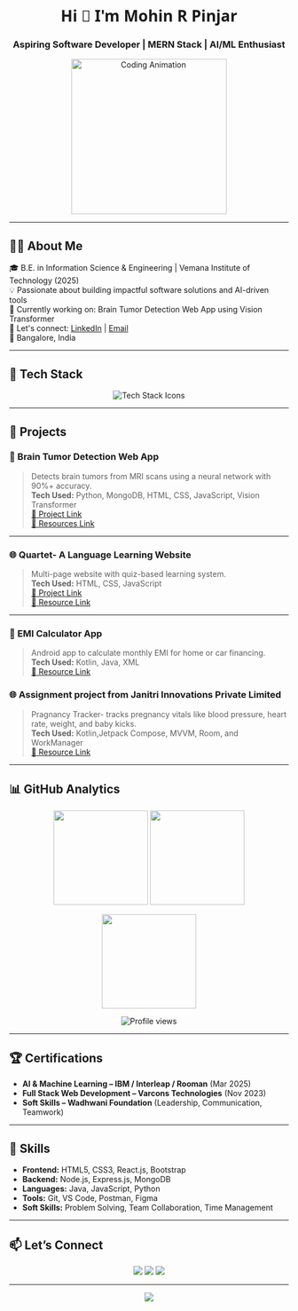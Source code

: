 <!-- Profile Header -->
<h1 align="center" style="font-family: 'Segoe UI', Tahoma, Geneva, Verdana, sans-serif;">Hi 👋 I'm Mohin R Pinjar</h1>
<h3 align="center">Aspiring Software Developer | MERN Stack | AI/ML Enthusiast</h3>

<p align="center">
  <img src="https://media.giphy.com/media/qgQUggAC3Pfv687qPC/giphy.gif" width="280" alt="Coding Animation">
</p>

---

## 👨‍💻 About Me

🎓 B.E. in Information Science & Engineering | Vemana Institute of Technology (2025)  
💡 Passionate about building impactful software solutions and AI-driven tools  
🚀 Currently working on: Brain Tumor Detection Web App using Vision Transformer  
💬 Let's connect: [LinkedIn](https://www.linkedin.com/in/mohinrpinjar) | [Email](mailto:mohinpinjar@gmail.com)  
📍 Bangalore, India  

---

## 🚀 Tech Stack

<p align="center">
  <img src="https://skillicons.dev/icons?i=html,css,js,react,nodejs,express,mongodb,mysql,java,python,kotlin&theme=light" alt="Tech Stack Icons" />
</p>

---

## 💼 Projects

### 🧠 Brain Tumor Detection Web App  
> Detects brain tumors from MRI scans using a neural network with 90%+ accuracy.  
**Tech Used:** Python, MongoDB, HTML, CSS, JavaScript, Vision Transformer <br/>
[🔗 Project Link](https://mohinraju.github.io/Neural-Network-Powered-Brain-Detection-using-Machine-Learning/) <br/>
> [🔗 Resources Link](https://github.com/mohinraju/Neural-Network-Powered-Brain-Detection-using-Machine-Learning)  


---

### 🌐 Quartet- A Language Learning Website  
> Multi-page website with quiz-based learning system.  
**Tech Used:** HTML, CSS, JavaScript <br/>
[🔗 Project Link](https://mohinraju.github.io/Quartet/)  <br/>
[🔗 Resource Link](https://github.com/mohinraju/Quartet)
> 
---

### 📱 EMI Calculator App  
> Android app to calculate monthly EMI for home or car financing.  
**Tech Used:** Kotlin, Java, XML  
[🔗 Resource Link](https://github.com/mohinraju/EMI-Calculator)


> 
### 🌐 Assignment project from Janitri Innovations Private Limited  
> Pragnancy Tracker- tracks pregnancy vitals like blood pressure, heart rate, weight, and baby kicks.  
**Tech Used:** Kotlin,Jetpack Compose, MVVM, Room, and WorkManager  
[🔗 Resource Link](https://github.com/mohinraju/Janitri-Innovations-Private-Limited)
---

## 📊 GitHub Analytics

<p align="center">
  <!-- Overall Stats -->
  <img src="https://github-readme-stats.vercel.app/api?username=mohinraju&show_icons=true&theme=radical&rank_icon=github&hide_border=true" height="170" />
  
  <!-- Most Used Languages -->
  <img src="https://github-readme-stats.vercel.app/api/top-langs/?username=mohinraju&layout=compact&theme=radical&hide_border=true" height="170" />
</p>

<p align="center">
  <!-- Streak Stats -->
  <img src="https://github-readme-streak-stats.herokuapp.com/?user=mohinraju&theme=radical&hide_border=true" height="170" />
</p>

<p align="center">
  <!-- Profile Views -->
  <img src="https://komarev.com/ghpvc/?username=mohinraju&label=Profile%20Views&color=blueviolet&style=for-the-badge" alt="Profile views" />
</p>


---

## 🏆 Certifications

- **AI & Machine Learning – IBM / Interleap / Rooman** (Mar 2025)  
- **Full Stack Web Development – Varcons Technologies** (Nov 2023)  
- **Soft Skills – Wadhwani Foundation** (Leadership, Communication, Teamwork)

---

## 🧠 Skills

- **Frontend:** HTML5, CSS3, React.js, Bootstrap  
- **Backend:** Node.js, Express.js, MongoDB  
- **Languages:** Java, JavaScript, Python  
- **Tools:** Git, VS Code, Postman, Figma  
- **Soft Skills:** Problem Solving, Team Collaboration, Time Management

---

## 📫 Let’s Connect

<p align="center">
  <a href="mailto:mohinpinjar@gmail.com"><img src="https://img.shields.io/badge/Email-D14836?style=for-the-badge&logo=gmail&logoColor=white"></a>
  <a href="https://www.linkedin.com/in/mohinrpinjar"><img src="https://img.shields.io/badge/LinkedIn-0A66C2?style=for-the-badge&logo=linkedin&logoColor=white"></a>
  <a href="tel:+917975158435"><img src="https://img.shields.io/badge/Phone-27AE60?style=for-the-badge&logo=whatsapp&logoColor=white"></a>
</p>

---

<p align="center">
  <img src="https://readme-typing-svg.herokuapp.com?font=Fira+Code&weight=600&size=20&pause=1000&color=1A9FFF&center=true&vCenter=true&lines=Building+Smart+Web+Apps+%F0%9F%9A%80;AI+%2B+Frontend+%3D+Powerful+Tools;Let's+Connect+and+Build+Together!">
</p>
